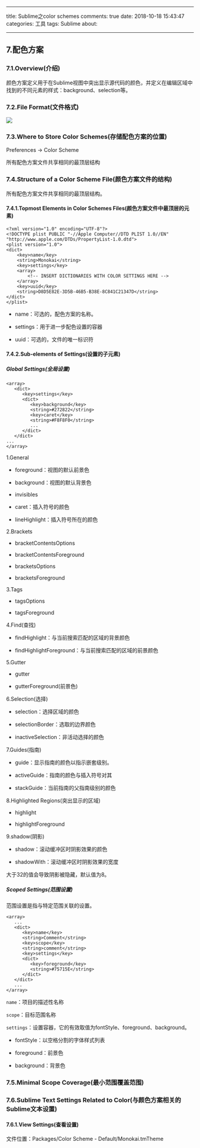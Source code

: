 ﻿---

title: Sublime之color schemes
comments: true
date: 2018-10-18 15:43:47
categories: 工具
tags: Sublime
about:

---

## 7.配色方案

### 7.1.Overview(介绍)

颜色方案定义用于在Sublime视图中突出显示源代码的颜色，并定义在编辑区域中找到的不同元素的样式：background、selection等。

### 7.2.File Format(文件格式)

![ ](https://www.cnblogs.com/images/cnblogs_com/cliy-10/1310958/o_54..png)

### 7.3.Where to Store Color Schemes(存储配色方案的位置)

Preferences → Color Scheme

所有配色方案文件共享相同的最顶层结构

### 7.4.Structure of a Color Scheme File(颜色方案文件的结构)

所有配色方案文件共享相同的最顶层结构。

#### 7.4.1.Topmost Elements in Color Schemes Files(颜色方案文件中最顶层的元素)

```
<?xml version="1.0" encoding="UTF-8"?>
<!DOCTYPE plist PUBLIC "-//Apple Computer//DTD PLIST 1.0//EN" "http://www.apple.com/DTDs/PropertyList-1.0.dtd">
<plist version="1.0">
<dict>
    <key>name</key>
    <string>Monokai</string>
    <key>settings</key>
    <array>
        <!-- INSERT DICTIONARIES WITH COLOR SETTINGS HERE -->
    </array>
    <key>uuid</key>
    <string>D8D5E82E-3D5B-46B5-B38E-8C841C21347D</string>
</dict>
</plist>
```
* name：可选的，配色方案的名称。

* settings：用于进一步配色设置的容器

* uuid：可选的，文件的唯一标识符

#### 7.4.2.Sub-elements of Settings(设置的子元素)

##### Global Settings(全局设置)
```
<array>
   <dict>
      <key>settings</key>
      <dict>
         <key>background</key>
         <string>#272822</string>
         <key>caret</key>
         <string>#F8F8F0</string>
         ...
      </dict>
   </dict>
...
</array>

```
1.General

* foreground：视图的默认前景色

* background：视图的默认背景色

* invisibles

* caret：插入符号的颜色

* lineHighlight：插入符号所在的颜色

2.Brackets

* bracketContentsOptions

* bracketContentsForeground

* bracketsOptions

* bracketsForeground

3.Tags

* tagsOptions

* tagsForeground

4.Find(查找)

* findHighlight：与当前搜索匹配的区域的背景颜色

* findHighlightForeground：与当前搜索匹配的区域的前景颜色

5.Gutter

* gutter

* gutterForeground(前景色)

6.Selection(选择)

* selection：选择区域的颜色

* selectionBorder：选取的边界颜色

* inactiveSelection：非活动选择的颜色

7.Guides(指南)

* guide：显示指南的颜色以指示嵌套级别。

* activeGuide：指南的颜色与插入符号对其

* stackGuide：当前指南的父指南级别的颜色

8.Highlighted Regions(突出显示的区域)

* highlight

* highlightForeground

9.shadow(阴影)

* shadow：滚动缓冲区时阴影效果的颜色

* shadowWith：滚动缓冲区时阴影效果的宽度

大于32的值会导致阴影被隐藏，默认值为8。

##### Scoped Settings(范围设置)

范围设置是指与特定范围关联的设置。

```
<array>
   ...
   <dict>
      <key>name</key>
      <string>Comment</string>
      <key>scope</key>
      <string>comment</string>
      <key>settings</key>
      <dict>
         <key>foreground</key>
         <string>#75715E</string>
      </dict>
   </dict>
   ...
</array>

```
`name`：项目的描述性名称

`scope`：目标范围名称

`settings`：设置容器，它的有效取值为fontStyle、foreground、background。

* fontStyle：以空格分割的字体样式列表

* foreground：前景色

* background：背景色

### 7.5.Minimal Scope Coverage(最小范围覆盖范围)

### 7.6.Sublime Text Settings Related to Color(与颜色方案相关的Sublime文本设置)

#### 7.6.1.View Settings(查看设置)

文件位置：Packages/Color Scheme - Default/Monokai.tmTheme
